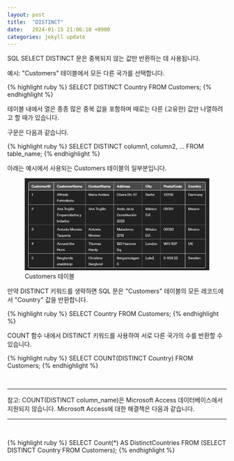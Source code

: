 ```yaml
---
layout: post
title:  "DISTINCT"
date:   2024-01-15 21:06:18 +0900
categories: jekyll update
---
```

SQL SELECT DISTINCT 문은 중복되지 않는 값만 반환하는 데 사용됩니다.

예시: "Customers" 테이블에서 모든 다른 국가를 선택합니다.

{% highlight ruby %}
SELECT DISTINCT Country FROM Customers;
{% endhighlight %}

테이블 내에서 열은 종종 많은 중복 값을 포함하며 때로는 다른 (고유한) 값만 나열하려고 할 때가 있습니다.

구문은 다음과 같습니다.

{% highlight ruby %}
SELECT DISTINCT column1, column2, ...
FROM table_name;
{% endhighlight %}

아래는 예시에서 사용되는 Customers 테이블의 일부분입니다.

<figure>
<img src="distinct.png" alt="DISTINCT">
<figcaption>Customers 테이블</figcaption>
</figure>

만약 DISTINCT 키워드를 생략하면 SQL 문은 "Customers" 테이블의 모든 레코드에서 "Country" 값을 반환합니다.

{% highlight ruby %}
SELECT Country FROM Customers;
{% endhighlight %}

COUNT 함수 내에서 DISTINCT 키워드를 사용하여 서로 다른 국가의 수를 반환할 수 있습니다.


{% highlight ruby %}
SELECT COUNT(DISTINCT Country) FROM Customers;
{% endhighlight %}

<br>

<hr>
참고: COUNT(DISTINCT column_name)은 Microsoft Access 데이터베이스에서 지원되지 않습니다. Microsoft Access에 대한 해결책은 다음과 같습니다.
<hr>

<br>

{% highlight ruby %}
SELECT Count(*) AS DistinctCountries
FROM (SELECT DISTINCT Country FROM Customers);
{% endhighlight %}
